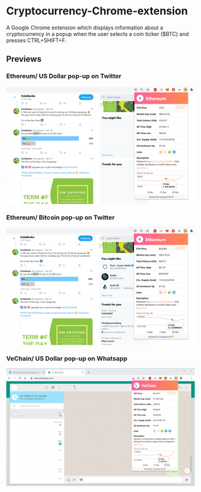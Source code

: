 # Cryptocurrency-Chrome-extension
A Google Chrome extension which displays information about a cryptocurrency in a popup when the user selects a coin ticker ($BTC) and presses CTRL+SHIFT+F.

## Previews
### Ethereum/ US Dollar pop-up on Twitter
<p align="center"> 
  <img src="images/CG_twitter_extension_screenshot_ETH_USD.png" alt="Ethereum USD pop-up on Twitter" width="800" >
</p>

### Ethereum/ Bitcoin pop-up on Twitter
<p align="center"> 
  <img src="images/CG_twitter_extension_screenshot_ETH_BTC.png" alt="Ethereum BTC pop-up on Twitter" width="800" >
</p>

### VeChain/ US Dollar pop-up on Whatsapp
<p align="center"> 
  <img src="images/CG_Whatsapp_extension_screenshot_VET_USD.png" alt="VeChain USD pop-up on Whatsapp" width="800" >
</p>


